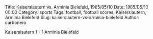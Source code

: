 Title: Kaiserslautern vs. Arminia Bielefeld, 1985/05/10
Date: 1985/05/10 00:00
Category: sports
Tags: football, football scores, Kaiserslautern, Arminia Bielefeld
Slug: kaiserslautern-vs-arminia-bielefeld
Author: carbonero


Kaiserslautern 1 - 1 Arminia Bielefeld
